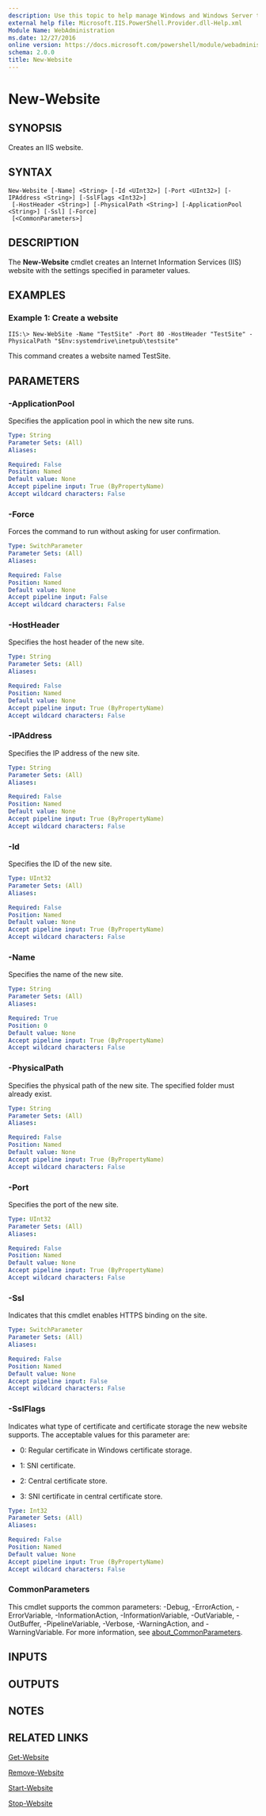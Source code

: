 ```yaml
---
description: Use this topic to help manage Windows and Windows Server technologies with Windows PowerShell.
external help file: Microsoft.IIS.PowerShell.Provider.dll-Help.xml
Module Name: WebAdministration
ms.date: 12/27/2016
online version: https://docs.microsoft.com/powershell/module/webadministration/new-website?view=windowsserver2019-ps&wt.mc_id=ps-gethelp
schema: 2.0.0
title: New-Website
---
```


# New-Website

## SYNOPSIS
Creates an IIS website.

## SYNTAX

```
New-Website [-Name] <String> [-Id <UInt32>] [-Port <UInt32>] [-IPAddress <String>] [-SslFlags <Int32>]
 [-HostHeader <String>] [-PhysicalPath <String>] [-ApplicationPool <String>] [-Ssl] [-Force]
 [<CommonParameters>]
```

## DESCRIPTION
The **New-Website** cmdlet creates an Internet Information Services (IIS) website with the settings specified in parameter values.

## EXAMPLES

### Example 1: Create a website
```
IIS:\> New-WebSite -Name "TestSite" -Port 80 -HostHeader "TestSite" -PhysicalPath "$Env:systemdrive\inetpub\testsite"
```

This command creates a website named TestSite.

## PARAMETERS

### -ApplicationPool
Specifies the application pool in which the new site runs.

```yaml
Type: String
Parameter Sets: (All)
Aliases: 

Required: False
Position: Named
Default value: None
Accept pipeline input: True (ByPropertyName)
Accept wildcard characters: False
```

### -Force
Forces the command to run without asking for user confirmation.

```yaml
Type: SwitchParameter
Parameter Sets: (All)
Aliases: 

Required: False
Position: Named
Default value: None
Accept pipeline input: False
Accept wildcard characters: False
```

### -HostHeader
Specifies the host header of the new site.

```yaml
Type: String
Parameter Sets: (All)
Aliases: 

Required: False
Position: Named
Default value: None
Accept pipeline input: True (ByPropertyName)
Accept wildcard characters: False
```

### -IPAddress
Specifies the IP address of the new site.

```yaml
Type: String
Parameter Sets: (All)
Aliases: 

Required: False
Position: Named
Default value: None
Accept pipeline input: True (ByPropertyName)
Accept wildcard characters: False
```

### -Id
Specifies the ID of the new site.

```yaml
Type: UInt32
Parameter Sets: (All)
Aliases: 

Required: False
Position: Named
Default value: None
Accept pipeline input: True (ByPropertyName)
Accept wildcard characters: False
```

### -Name
Specifies the name of the new site.

```yaml
Type: String
Parameter Sets: (All)
Aliases: 

Required: True
Position: 0
Default value: None
Accept pipeline input: True (ByPropertyName)
Accept wildcard characters: False
```

### -PhysicalPath
Specifies the physical path of the new site.
The specified folder must already exist.

```yaml
Type: String
Parameter Sets: (All)
Aliases: 

Required: False
Position: Named
Default value: None
Accept pipeline input: True (ByPropertyName)
Accept wildcard characters: False
```

### -Port
Specifies the port of the new site.

```yaml
Type: UInt32
Parameter Sets: (All)
Aliases: 

Required: False
Position: Named
Default value: None
Accept pipeline input: True (ByPropertyName)
Accept wildcard characters: False
```

### -Ssl
Indicates that this cmdlet enables HTTPS binding on the site.

```yaml
Type: SwitchParameter
Parameter Sets: (All)
Aliases: 

Required: False
Position: Named
Default value: None
Accept pipeline input: False
Accept wildcard characters: False
```

### -SslFlags
Indicates what type of certificate and certificate storage the new website supports.
The acceptable values for this parameter are:

- 0: Regular certificate in Windows certificate storage. 
- 1: SNI certificate.
 
- 2: Central certificate store. 
- 3: SNI certificate in central certificate store.

```yaml
Type: Int32
Parameter Sets: (All)
Aliases: 

Required: False
Position: Named
Default value: None
Accept pipeline input: True (ByPropertyName)
Accept wildcard characters: False
```

### CommonParameters
This cmdlet supports the common parameters: -Debug, -ErrorAction, -ErrorVariable, -InformationAction, -InformationVariable, -OutVariable, -OutBuffer, -PipelineVariable, -Verbose, -WarningAction, and -WarningVariable. For more information, see [about_CommonParameters](https://go.microsoft.com/fwlink/?LinkID=113216).

## INPUTS

## OUTPUTS

## NOTES

## RELATED LINKS

[Get-Website](./Get-Website.md)

[Remove-Website](./Remove-Website.md)

[Start-Website](./Start-Website.md)

[Stop-Website](./Stop-Website.md)

